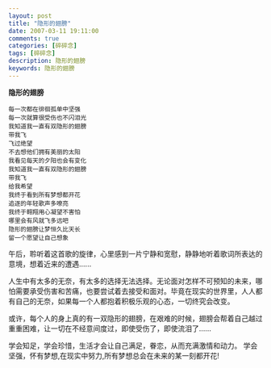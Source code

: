 ```yaml
---
layout: post
title: "隐形的翅膀"
date: 2007-03-11 19:11:00
comments: true
categories: [碎碎念]
tags: [碎碎念]
description: 隐形的翅膀
keywords: 隐形的翅膀
---
```


**隐形的翅膀**

	每一次都在徘徊孤单中坚强
	每一次就算很受伤也不闪泪光
	我知道我一直有双隐形的翅膀
	带我飞
	飞过绝望
	不去想他们拥有美丽的太阳
	我看见每天的夕阳也会有变化
	我知道我一直有双隐形的翅膀
	带我飞
	给我希望
	我终于看到所有梦想都开花
	追逐的年轻歌声多嘹亮
	我终于翱翔用心凝望不害怕
	哪里会有风就飞多远吧
	隐形的翅膀让梦恒久比天长
	留一个愿望让自己想象


午后，聆听着这首歌的旋律，心里感到一片宁静和宽慰，静静地听着歌词所表达的意境，想着近来的遭遇......

人生中有太多的无奈，有太多的选择无法选择。无论面对怎样不可预知的未来，哪怕需要承受伤害和苦痛，也要尝试着去接受和面对。毕竟在现实的世界里，人人都有自己的无奈，如果每一个人都抱着积极乐观的心态，一切终究会改变。

或许，每个人的身上真的有一双隐形的翅膀，在艰难的时候，翅膀会帮着自己越过重重困难，让一切在不经意间度过，即使受伤了，即使流泪了……

学会知足，学会珍惜，生活才会让自己满足，眷恋，从而充满激情和动力。
学会坚强，怀有梦想,在现实中努力,所有梦想总会在未来的某一刻都开花!
